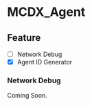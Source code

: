 # MCDX_Agent

## Feature

- [ ] Network Debug
- [X] Agent ID Generator

### Network Debug

Coming Soon.
